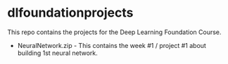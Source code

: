 # dlfoundationprojects
This repo contains the projects for the Deep Learning Foundation Course.

- NeuralNetwork.zip - This contains the week #1 / project #1 about building 1st neural network.
